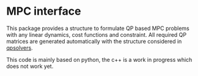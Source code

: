 # MPC interface


This package provides a structure to formulate QP based MPC problems with any linear dynamics, cost functions and constraint.
All required QP matrices are generated automatically with the structure considered in [qpsolvers](https://scaron.info/doc/qpsolvers/).

This code is mainly based on python, the c++ is a work in progress which does not work yet.

